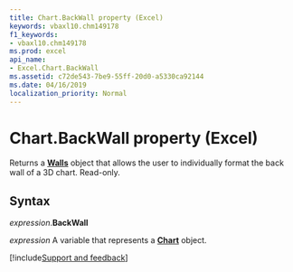 ```yaml
---
title: Chart.BackWall property (Excel)
keywords: vbaxl10.chm149178
f1_keywords:
- vbaxl10.chm149178
ms.prod: excel
api_name:
- Excel.Chart.BackWall
ms.assetid: c72de543-7be9-55ff-20d0-a5330ca92144
ms.date: 04/16/2019
localization_priority: Normal
---
```



# Chart.BackWall property (Excel)

Returns a **[Walls](Excel.Walls(object).md)** object that allows the user to individually format the back wall of a 3D chart. Read-only.


## Syntax

_expression_.**BackWall**

_expression_ A variable that represents a **[Chart](Excel.Chart(object).md)** object.




[!include[Support and feedback](~/includes/feedback-boilerplate.md)]